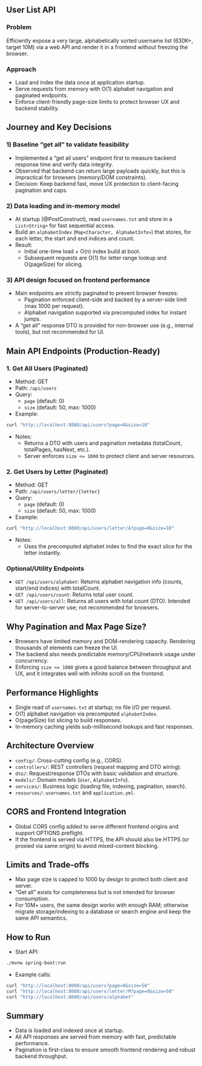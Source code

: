 ## User List API

### Problem
Efficiently expose a very large, alphabetically sorted username list (630K+, target 10M) via a web API and render it in a frontend without freezing the browser.

### Approach
- Load and index the data once at application startup.
- Serve requests from memory with O(1) alphabet navigation and paginated endpoints.
- Enforce client-friendly page-size limits to protect browser UX and backend stability.

## Journey and Key Decisions

### 1) Baseline “get all” to validate feasibility
- Implemented a “get all users” endpoint first to measure backend response time and verify data integrity.
- Observed that backend can return large payloads quickly, but this is impractical for browsers (memory/DOM constraints).
- Decision: Keep backend fast, move UX protection to client-facing pagination and caps.

### 2) Data loading and in-memory model
- At startup (@PostConstruct), read `usernames.txt` and store in a `List<String>` for fast sequential access.
- Build an `alphabetIndex` (`Map<Character, AlphabetInfo>`) that stores, for each letter, the start and end indices and count.
- Result:
  - Initial one-time load + O(n) index build at boot.
  - Subsequent requests are O(1) for letter range lookup and O(pageSize) for slicing.

### 3) API design focused on frontend performance
- Main endpoints are strictly paginated to prevent browser freezes:
  - Pagination enforced client-side and backed by a server-side limit (max 1000 per request).
  - Alphabet navigation supported via precomputed index for instant jumps.
- A “get all” response DTO is provided for non-browser use (e.g., internal tools), but not recommended for UI.

## Main API Endpoints (Production-Ready)

### 1. Get All Users (Paginated)
- Method: GET
- Path: `/api/users`
- Query:
  - `page` (default: 0)
  - `size` (default: 50, max: 1000)
- Example:
```bash
curl "http://localhost:8080/api/users?page=0&size=10"
```
- Notes:
  - Returns a DTO with users and pagination metadata (totalCount, totalPages, hasNext, etc.).
  - Server enforces `size <= 1000` to protect client and server resources.

### 2. Get Users by Letter (Paginated)
- Method: GET
- Path: `/api/users/letter/{letter}`
- Query:
  - `page` (default: 0)
  - `size` (default: 50, max: 1000)
- Example:
```bash
curl "http://localhost:8080/api/users/letter/A?page=0&size=10"
```
- Notes:
  - Uses the precomputed alphabet index to find the exact slice for the letter instantly.

### Optional/Utility Endpoints
- `GET /api/users/alphabet`: Returns alphabet navigation info (counts, start/end indices) with totalCount.
- `GET /api/users/count`: Returns total user count.
- `GET /api/users/all`: Returns all users with total count (DTO). Intended for server-to-server use; not recommended for browsers.

## Why Pagination and Max Page Size?
- Browsers have limited memory and DOM-rendering capacity. Rendering thousands of elements can freeze the UI.
- The backend also needs predictable memory/CPU/network usage under concurrency.
- Enforcing `size <= 1000` gives a good balance between throughput and UX, and it integrates well with infinite scroll on the frontend.

## Performance Highlights
- Single read of `usernames.txt` at startup; no file I/O per request.
- O(1) alphabet navigation via precomputed `alphabetIndex`.
- O(pageSize) list slicing to build responses.
- In-memory caching yields sub-millisecond lookups and fast responses.

## Architecture Overview
- `config/`: Cross-cutting config (e.g., CORS).
- `controllers/`: REST controllers (request mapping and DTO wiring).
- `dto/`: Request/response DTOs with basic validation and structure.
- `models/`: Domain models (`User`, `AlphabetInfo`).
- `services/`: Business logic (loading file, indexing, pagination, search).
- `resources/`: `usernames.txt` and `application.yml`.

## CORS and Frontend Integration
- Global CORS config added to serve different frontend origins and support OPTIONS preflight.
- If the frontend is served via HTTPS, the API should also be HTTPS (or proxied via same origin) to avoid mixed-content blocking.

## Limits and Trade-offs
- Max page size is capped to 1000 by design to protect both client and server.
- “Get all” exists for completeness but is not intended for browser consumption.
- For 10M+ users, the same design works with enough RAM; otherwise migrate storage/indexing to a database or search engine and keep the same API semantics.


## How to Run
- Start API:
```bash
./mvnw spring-boot:run
```
- Example calls:
```bash
curl "http://localhost:8080/api/users?page=0&size=50"
curl "http://localhost:8080/api/users/letter/M?page=0&size=50"
curl "http://localhost:8080/api/users/alphabet"
```

## Summary
- Data is loaded and indexed once at startup.
- All API responses are served from memory with fast, predictable performance.
- Pagination is first-class to ensure smooth frontend rendering and robust backend throughput.


